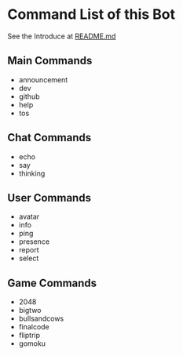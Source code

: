 # Command List of this Bot
See the Introduce at [README.md](../README.md)

## Main Commands
* announcement
* dev
* github
* help
* tos

## Chat Commands
* echo
* say
* thinking

## User Commands
* avatar
* info
* ping
* presence
* report
* select

## Game Commands
* 2048
* bigtwo
* bullsandcows
* finalcode
* fliptrip
* gomoku